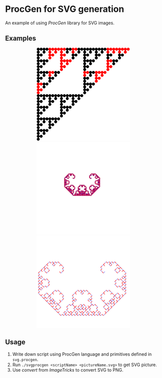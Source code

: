# ProcGen for SVG generation
An example of using *ProcGen* library for SVG images.

## Examples
<p align="center">

<img alt="bullets.procgen" src="https://github.com/Romop5/procgen-svg/blob/master/build/bullet.svg.png?raw=true" width="300px">

<img alt="nicehash.procgen" src="https://github.com/Romop5/procgen-svg/blob/master/build/nicehash.svg.png?raw=true" width="300px">

<img alt="hash2.procgen" src="https://github.com/Romop5/procgen-svg/blob/master/build/result.svg.png?raw=true" width="300px">

</p>

## Usage

1. Write down script using ProcGen language and primitives defined in `svg.procgen`. 
2. Run `./svgprocgen <scriptName> <pictureName.svg>` to get SVG picture.
3. Use *convert* from *ImageTricks* to convert SVG to PNG.


